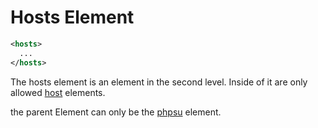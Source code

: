 # Hosts Element

```xml
<hosts>
  ...
</hosts>
```

The hosts element is an element in the second level.
Inside of it are only allowed [host](Host.md) elements.

the parent Element can only be the [phpsu](Phpsu.md) element.
